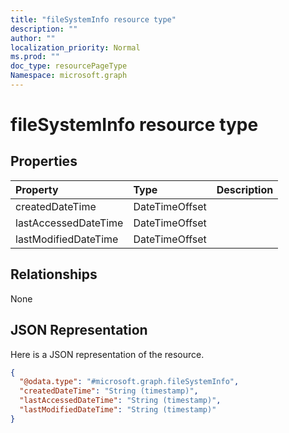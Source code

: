 ```yaml
---
title: "fileSystemInfo resource type"
description: ""
author: ""
localization_priority: Normal
ms.prod: ""
doc_type: resourcePageType
Namespace: microsoft.graph
---
```



# fileSystemInfo resource type



## Properties
|Property|Type|Description|
|:---|:---|:---|
|createdDateTime|DateTimeOffset||
|lastAccessedDateTime|DateTimeOffset||
|lastModifiedDateTime|DateTimeOffset||

## Relationships
None

## JSON Representation
Here is a JSON representation of the resource.
<!-- {
  "blockType": "resource",
  "@odata.type": "microsoft.graph.fileSystemInfo"
}
-->
``` json
{
  "@odata.type": "#microsoft.graph.fileSystemInfo",
  "createdDateTime": "String (timestamp)",
  "lastAccessedDateTime": "String (timestamp)",
  "lastModifiedDateTime": "String (timestamp)"
}
```

